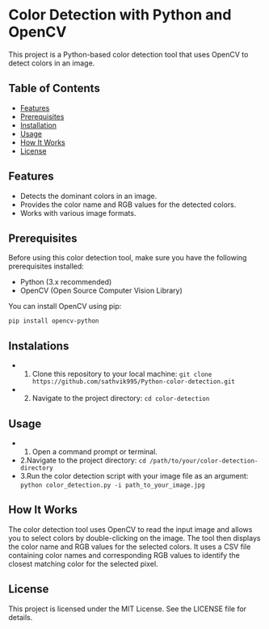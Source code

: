 # Color Detection with Python and OpenCV

This project is a Python-based color detection tool that uses OpenCV to detect colors in an image.

## Table of Contents

- [Features](#features)
- [Prerequisites](#prerequisites)
- [Installation](#installation)
- [Usage](#usage)
- [How It Works](#how-it-works)
- [License](#license)

## Features

- Detects the dominant colors in an image.
- Provides the color name and RGB values for the detected colors.
- Works with various image formats.

## Prerequisites

Before using this color detection tool, make sure you have the following prerequisites installed:

- Python (3.x recommended)
- OpenCV (Open Source Computer Vision Library)

You can install OpenCV using pip:

`pip install opencv-python`

## Instalations

* 1. Clone this repository to your local machine:
`git clone https://github.com/sathvik995/Python-color-detection.git`
* 2. Navigate to the project directory: 
`cd color-detection`

## Usage
* 1. Open a command prompt or terminal.
* 2.Navigate to the project directory:
`cd /path/to/your/color-detection-directory`
* 3.Run the color detection script with your image file as an argument:
`python color_detection.py -i path_to_your_image.jpg`


## How It Works
The color detection tool uses OpenCV to read the input image and allows you to select colors by double-clicking on the image. The tool then displays the color name and RGB values for the selected colors. It uses a CSV file containing color names and corresponding RGB values to identify the closest matching color for the selected pixel.

## License
This project is licensed under the MIT License. See the LICENSE file for details.






















